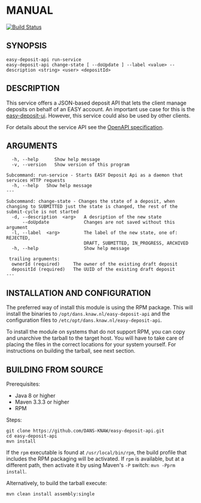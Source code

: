 MANUAL
======
[![Build Status](https://travis-ci.org/DANS-KNAW/easy-deposit-api.png?branch=master)](https://travis-ci.org/DANS-KNAW/easy-deposit-api)

SYNOPSIS
--------

    easy-deposit-api run-service
    easy-deposit-api change-state [ --doUpdate ] --label <value> --description <string> <user> <depositId>

DESCRIPTION
-----------
This service offers a JSON-based deposit API that lets the client manage deposits on behalf of an EASY
account. An important use case for this is the [easy-deposit-ui]. However, this service could also be
used by other clients.

For details about the service API see the [OpenAPI specification].

[OpenAPI specification]: ./api.html
[easy-deposit-ui]: https://github.com/DANS-KNAW/easy-deposit-ui

ARGUMENTS
---------

      -h, --help      Show help message
      -v, --version   Show version of this program
    
    Subcommand: run-service - Starts EASY Deposit Api as a daemon that services HTTP requests
      -h, --help   Show help message
    ---
    
    Subcommand: change-state - Changes the state of a deposit, when changing to SUBMITTED just the state is changed, the rest of the submit-cycle is not started
      -d, --description  <arg>   A desription of the new state
          --doUpdate             Changes are not saved without this argument
      -l, --label  <arg>         The label of the new state, one of: REJECTED,
                                 DRAFT, SUBMITTED, IN_PROGRESS, ARCHIVED
      -h, --help                 Show help message
    
     trailing arguments:
      ownerId (required)     The owner of the existing draft deposit
      depositId (required)   The UUID of the existing draft deposit
    ---

INSTALLATION AND CONFIGURATION
------------------------------
The preferred way of install this module is using the RPM package. This will install the binaries to
`/opt/dans.knaw.nl/easy-deposit-api` and the configuration files to `/etc/opt/dans.knaw.nl/easy-deposit-api`.

To install the module on systems that do not support RPM, you can copy and unarchive the tarball to the target host.
You will have to take care of placing the files in the correct locations for your system yourself. For instructions
on building the tarball, see next section.


BUILDING FROM SOURCE
--------------------

Prerequisites:

* Java 8 or higher
* Maven 3.3.3 or higher
* RPM 

Steps:

    git clone https://github.com/DANS-KNAW/easy-deposit-api.git
    cd easy-deposit-api
    mvn install

If the `rpm` executable is found at `/usr/local/bin/rpm`, the build profile that includes the RPM 
packaging will be activated. If `rpm` is available, but at a different path, then activate it by using
Maven's `-P` switch: `mvn -Pprm install`.

Alternatively, to build the tarball execute:

    mvn clean install assembly:single
